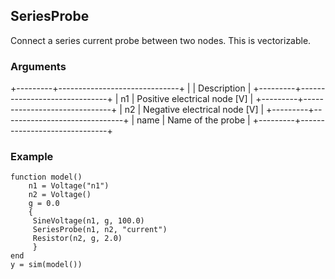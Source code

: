 ## SeriesProbe

Connect a series current probe between two nodes. This is vectorizable.

### Arguments

+---------+------------------------------+
|         | Description                  |
+---------+------------------------------+
| n1      | Positive electrical node [V] |
+---------+------------------------------+
| n2      | Negative electrical node [V] |
+---------+------------------------------+
| name    | Name of the probe            |
+---------+------------------------------+


### Example

    
    function model()
        n1 = Voltage("n1")
        n2 = Voltage()
        g = 0.0
        {
         SineVoltage(n1, g, 100.0)
         SeriesProbe(n1, n2, "current")
         Resistor(n2, g, 2.0)
         }
    end
    y = sim(model())

